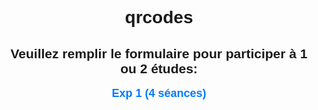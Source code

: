 # qrcodes
<!DOCTYPE html>
<html lang="fr">
<head>
    <meta charset="UTF-8">
    <meta name="viewport" content="width=device-width, initial-scale=1.0">
    <title>Participation aux études</title>
    <style>
        body {
            font-family: Arial, sans-serif;
            text-align: center;
            padding: 50px;
        }
        a {
            display: block;
            margin: 10px;
            font-size: 18px;
            text-decoration: none;
            color: #007BFF;
        }
    </style>
</head>
<body>
    <h2>Veuillez remplir le formulaire pour participer à 1 ou 2 études:</h2>
    <p><a href="[https://docs.google.com/forms/d/1nODdqQzFzrhJHvy10TnGRHiQvQRw6yOszstYiQJWPfU/edit](https://docs.google.com/forms/d/e/1FAIpQLSfos5f2LIINSe1CPw7FjWiAaBEOnxhuwgFva9AbrpbeffnbfA/viewform?usp=header)" target="_blank"><strong>Exp 1 (4 séances)</strong></a></p>
</body>
</html>

